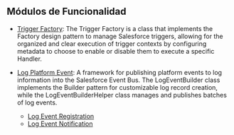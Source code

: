 ## Módulos de Funcionalidad

- [Trigger Factory](docs/TriggerFactory.md): The Trigger Factory is a class that implements the Factory design pattern to manage Salesforce triggers, allowing for the organized and clear execution of trigger contexts by configuring metadata to choose to enable or disable them to execute a specific Handler.

- [Log Platform Event](docs/LogPlatformEvent.md): A framework for publishing platform events to log information into the Salesforce Event Bus. The LogEventBuilder class implements the Builder pattern for customizable log record creation, while the LogEventBuilderHelper class manages and publishes batches of log events.

    - [Log Event Registration]()
    - [Log Event Notification]()
